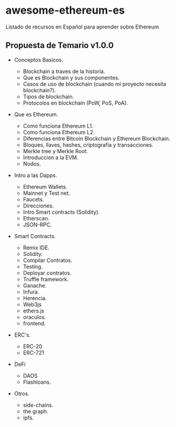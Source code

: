 # awesome-ethereum-es
Listado de recursos en Español para aprender sobre Ethereum

## Propuesta de Temario v1.0.0
* Conceptos Basicos.
  * Blockchain a traves de la historia.
  * Que es Blockchain y sus componentes.
  * Casos de uso de blockchain (cuando mi proyecto necesita blockchain?).
  * Tipos de blockchain.
  * Protocolos en blockchain (PoW, PoS, PoA).

* Que es Ethereum.
  * Como funciona Ethereum L1.
  * Como funciona Ethereum L2.
  * Diferencias entre Bitcoin Blockchain y Ethereum Blockchain.
  * Bloques, llaves, hashes, criptografia y transacciones.
  * Merkle tree y Merkle Root.
  * Introduccion a la EVM.
  * Nodos.

* Intro a las Dapps.
  * Ethereum Wallets.
  * Mainnet y Test net.
  * Faucets.
  * Direcciones.
  * Intro Smart contracts (Solidity).
  * Etherscan.
  * JSON-RPC.

* Smart Contracts.
  * Remix IDE.
  * Solidity.
  * Compilar Contratos.
  * Testing.
  * Deployar contratos.
  * Truffle framework.
  * Ganache.
  * Infura.
  * Herencia.
  * Web3js
  * ethers.js
  * oraculos.
  * frontend.

* ERC's.
  * ERC-20
  * ERC-721
 
* DeFi
  * DAOS
  * Flashloans.

* Otros.
  * side-chains.
  * the graph.
  * ipfs.
  
